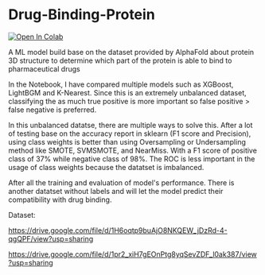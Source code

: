 # Drug-Binding-Protein

<a target="_blank" href="https://colab.research.google.com/github/w12l3-c/Drug-Binding-Protein/blob/main/Protein_binding.ipynb">
  <img src="https://colab.research.google.com/assets/colab-badge.svg" alt="Open In Colab"/>
</a>

A ML model build base on the dataset provided by AlphaFold about protein 3D structure to determine which part of the protein is able to bind to pharmaceutical drugs

In the Notebook, I have compared multiple models such as XGBoost, LightBGM and K-Nearest. Since this is an extremely unbalanced dataset, classifying the as much true positive is more important so false positive > false negative is preferred.

In this unbalanced datatse, there are multiple ways to solve this. After a lot of testing base on the accuracy report in sklearn (F1 score and Precision), using class weights is better than using Oversampling or Undersampling method like SMOTE, SVMSMOTE, and NearMiss. With a F1 score of positive class of 37% while negative class of 98%. The ROC is less important in the usage of class weights because the datatset is imbalanced.

After all the training and evaluation of model's performance. There is another datatset without labels and will let the model predict their compatibility with drug binding. 

Dataset:

https://drive.google.com/file/d/1H6oqtp9buAjO8NKQEW_jDzRd-4-qgQPF/view?usp=sharing

https://drive.google.com/file/d/1pr2_xiH7gEOnPtg8yqSevZDF_l0ak387/view?usp=sharing

